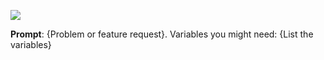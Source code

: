 ![](https://i.imgur.com/W6sNWM3.png)

**Prompt**:
{Problem or feature request}. Variables you might need:
{List the variables}